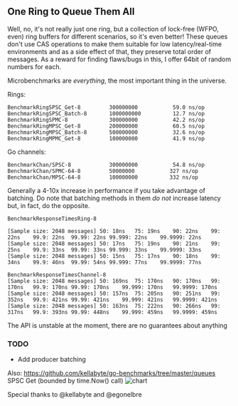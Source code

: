 ## One Ring to Queue Them All

Well, no, it's not really just one ring, but a collection of lock-free (WFPO, even) ring buffers for different scenarios, so it's even better!
These queues don't use CAS operations to make them suitable for low latency/real-time environments and as a side effect of that,
they preserve total order of messages. As a reward for finding flaws/bugs in this, I offer 64bit of random numbers for each.

Microbenchmarks are *everything*, the most important thing in the universe.

Rings:

    BenchmarkRingSPSC_Get-8     	300000000	        59.0 ns/op
    BenchmarkRingSPSC_Batch-8   	1000000000	        12.7 ns/op
    BenchmarkRingSPMC-8         	300000000	        42.2 ns/op
    BenchmarkRingMPSC_Get-8     	200000000	        60.5 ns/op
    BenchmarkRingMPSC_Batch-8   	500000000	        32.6 ns/op
    BenchmarkRingMPMC_Get-8   	    100000000	        41.9 ns/op

Go channels:

    BenchmarkChan/SPSC-8         	300000000	        54.8 ns/op
    BenchmarkChan/SPMC-64-8      	50000000	       327 ns/op
    BenchmarkChan/MPSC-64-8      	100000000	       332 ns/op

Generally a 4-10x increase in performance if you take advantage of batching.
Do note that batching methods in them *do not* increase latency but, in fact, do the opposite.

    BenchmarkResponseTimesRing-8

    [Sample size: 2048 messages] 50: 18ns	75: 19ns	90: 22ns	99: 22ns	99.9: 22ns	99.99: 22ns	99.999: 22ns	99.9999: 22ns
    [Sample size: 2048 messages] 50: 17ns	75: 19ns	90: 21ns	99: 25ns	99.9: 33ns	99.99: 33ns	99.999: 33ns	99.9999: 33ns
    [Sample size: 2048 messages] 50: 15ns	75: 17ns	90: 18ns	99: 34ns	99.9: 46ns	99.99: 54ns	99.999: 77ns	99.9999: 77ns

    BenchmarkResponseTimesChannel-8
    [Sample size: 2048 messages] 50: 169ns	75: 170ns	90: 170ns	99: 170ns	99.9: 170ns	99.99: 170ns	99.999: 170ns	99.9999: 170ns
    [Sample size: 2048 messages] 50: 157ns	75: 205ns	90: 251ns	99: 352ns	99.9: 421ns	99.99: 421ns	99.999: 421ns	99.9999: 421ns
    [Sample size: 2048 messages] 50: 163ns	75: 222ns	90: 266ns	99: 317ns	99.9: 393ns	99.99: 448ns	99.999: 459ns	99.9999: 459ns

The API is unstable at the moment, there are no guarantees about anything

### TODO
 * Add producer batching

Also: https://github.com/kellabyte/go-benchmarks/tree/master/queues
SPSC Get (bounded by time.Now() call)
![chart](https://camo.githubusercontent.com/553d9f8936ed5f298e1b3c0de1724d71b5c57cea/68747470733a2f2f692e696d6775722e636f6d2f78547a397645432e706e67
 "Queue Benchmark")

Special thanks to @kellabyte and @egonelbre
